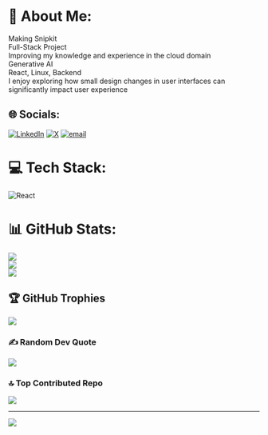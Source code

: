 # 💫 About Me:
Making Snipkit<br>Full-Stack Project<br>Improving my knowledge and experience in the cloud domain<br>Generative AI<br>React, Linux, Backend<br>I enjoy exploring how small design changes in user interfaces can significantly impact user experience


## 🌐 Socials:
[![LinkedIn](https://img.shields.io/badge/LinkedIn-%230077B5.svg?logo=linkedin&logoColor=white)](https://linkedin.com/in/bharat-panigrahi) [![X](https://img.shields.io/badge/X-black.svg?logo=X&logoColor=white)](https://x.com/Bharat1056) [![email](https://img.shields.io/badge/Email-D14836?logo=gmail&logoColor=white)](mailto:bharatpanigrahi225@gmail.com) 

# 💻 Tech Stack:
![React](https://img.shields.io/badge/react-%2320232a.svg?style=for-the-badge&logo=react&logoColor=%2361DAFB)
# 📊 GitHub Stats:
![](https://github-readme-stats.vercel.app/api?username=Bharat1056&theme=prussian&hide_border=false&include_all_commits=true&count_private=true)<br/>
![](https://nirzak-streak-stats.vercel.app/?user=Bharat1056&theme=prussian&hide_border=false)<br/>
![](https://github-readme-stats.vercel.app/api/top-langs/?username=Bharat1056&theme=prussian&hide_border=false&include_all_commits=true&count_private=true&layout=compact)

## 🏆 GitHub Trophies
![](https://github-profile-trophy.vercel.app/?username=Bharat1056&theme=radical&no-frame=false&no-bg=false&margin-w=4)

### ✍️ Random Dev Quote
![](https://quotes-github-readme.vercel.app/api?type=horizontal&theme=radical)

### 🔝 Top Contributed Repo
![](https://github-contributor-stats.vercel.app/api?username=Bharat1056&limit=5&theme=dark&combine_all_yearly_contributions=true)

---
[![](https://visitcount.itsvg.in/api?id=Bharat1056&icon=0&color=0)](https://visitcount.itsvg.in)

<!-- Proudly created with GPRM ( https://gprm.itsvg.in ) -->
